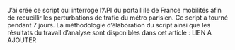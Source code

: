 J’ai créé ce script qui interroge l’API du portail ile de France mobilités afin de recueillir les perturbations de trafic du métro parisien.
Ce script a tourné pendant 7 jours.
La méthodologie d’élaboration du script ainsi que les résultats du travail d’analyse sont disponibles dans cet article :
LIEN A AJOUTER

